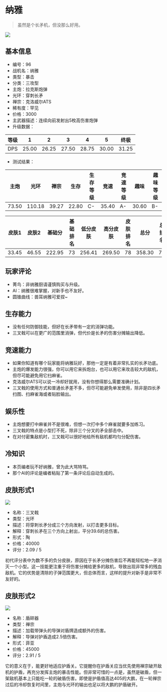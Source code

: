 # 纳雅

> 虽然是个长矛机，但没那么好用。

<img src="/ships/ship_96.png" style={{zoom:1}}/>

## 基本信息

- 编号：96
- 战机名：纳雅
- 类型：暴击
- 分类：三攻型
- 主炮：拉克斯炮弹
- 光环：穿刺长矛
- 禅宗：克洛威尔ATS
- 稀有度：罕见
- 价格：3000
- 主武器描述：连续向前发射出5枚高伤害炮弹
- 升级数据：

| 等级 | 1 | 2 | 3 | 4 | 5 | 终极 |
|--|--|--|--|--|--|--|
| DPS | 25.00 | 26.25 | 27.50 | 28.75 | 30.00 | 31.25 |

- 测试结果：

| 主炮 | 光环 | 禅宗 | 生存 | 生存等级 | 竞速 | 竞速等级 | 趣味 | 趣味等级 |
|--|--|--|--|--|--|--|--|--|
| 73.50 | 110.18 | 39.27 | 22.80 | C- | 35.40 | A- | 30.60 | B- |

| 皮肤1 | 皮肤2 | 基础分 | 基础排名 | 低分皮肤 | 高分皮肤 | 皮肤排名 | 总分 | 总排名 |
|--|--|--|--|--|--|--|--|--|
| 33.45 | 46.55 | 222.95 | 73 | 256.41 | 269.50 | 78 | 358.30 | 74 |

## 玩家评论

- 菁鸟：非纳雅厨请谨慎购买与升级。
- AI：纳雅很难掌握，对新手也不友好。
- 圆锥曲线：兽耳纳雅可爱捏~

## 生存能力

- 没有任何防御技能，但好在长矛带有一定的消弹功能。
- 三叉戟可以在更广的范围里消弹，但代价是长矛的伤害分摊输出降低。

## 竞速能力

- 如果你知道有哪个玩家能将纳雅玩好，那他一定是有着非常扎实的长矛功底。
- 主炮的爆发能力很强，你可以用它来拆炮台，也可以用它来攻击较大的敌机，但尽可能避免用它扫麻雀。
- 克洛威尔ATS可以说一冷却好就用，没有你想得那么需要准确计划。
- 三叉戟的使用方式和普通长矛差不多，但尽可能避免单发使用，除非是四长矛扫图、扫麻雀海或者贴脸输出。

## 娱乐性

- 主炮想要打中麻雀并不是很难，但想一次打中多个麻雀就要多加练习。
- 三叉戟的特点是小型打不死，除非三个分叉的矛全部击中。
- 在对付密集敌机时，三叉戟可以很好地给所有敌机都均匀分配伤害。

## 冷知识

- 本页编者玩不好纳雅，曾为此大骂特骂。
- 那个AI的评论是编者粘贴了第一条评论后自动生成的。

## 皮肤形式1

<img src="/ships/ship_96_apex_1.png" style={{zoom:1}}/>

- 名称：三叉戟
- 类型：光环
- 描述：将穿刺长矛分成三个方向发射，以打击更多目标。
- 解释：穿刺长矛在三个方向上射出，平分39.6的总伤害。
- 形式：陶
- 价格：40000
- 评分：2.09 / 5

初代评分表中为数不多的负分皮肤，原因在于长矛分摊伤害后不再能轻松地一矛消灭一个小型。这一技能更注重于将伤害分摊给更多的敌机，导致出现非常多的残血敌机。它的优势是清除的子弹范围更大，但总体而言，这样的提升对新手是非常不友好的。

## 皮肤形式2

<img src="/ships/ship_96_apex_2.png" style={{zoom:1}}/>

- 名称：盾碎器
- 类型：禅宗
- 描述：加载带弹头的导弹对盾牌造成额外的伤害。
- 解释：导弹对护盾造成2.5倍伤害。
- 形式：菲亚
- 价格：45000
- 评分：2.91 / 5

它的意义在于，能更好地适应护盾关。它提醒你在护盾关应当优先使用禅宗破开敌机的护盾，再充分发挥主炮的暴击性能。但非常可惜的一点是，虽然是破盾，但一架敌机基本上只能吃一轮的破盾伤害。即使是护盾值高达405的大鹏，在一轮禅宗过后的冷却恢复时间里，主炮与光环的输出也足以将大鹏的护盾破开。
